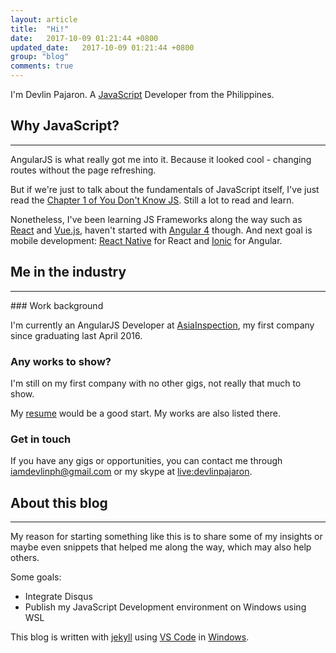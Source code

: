 ```yaml
---
layout: article
title:  "Hi!"
date:   2017-10-09 01:21:44 +0800
updated_date:   2017-10-09 01:21:44 +0800
group: "blog"
comments: true
---
```

I'm Devlin Pajaron. A [JavaScript](https://www.javascript.com/) Developer from the Philippines.

## Why JavaScript?
<hr class='divider--fade' />

AngularJS is what really got me into it. Because it looked cool - changing routes without the page refreshing.

But if we're just to talk about the fundamentals of JavaScript itself, I've just read the [Chapter 1 of You Don't Know JS](https://github.com/getify/You-Dont-Know-JS/). Still a lot to read and learn.

Nonetheless, I've been learning JS Frameworks along the way such as [React](https://reactjs.org/) and [Vue.js](https://vuejs.org/), haven't started with [Angular 4](https://angular.io/) though. And next goal is mobile development: [React Native](https://facebook.github.io/react-native/) for React and [Ionic](https://ionicframework.com/) for Angular.

## Me in the industry
<hr class='divider--fade' />
### Work background

I'm currently an AngularJS Developer at [AsiaInspection](http://www.asiainspection.com/), my first company since graduating last April 2016.

### Any works to show?

I'm still on my first company with no other gigs, not really that much to show.

My [resume](https://resume.iamdevlinph.com/) would be a good start. My works are also listed there.

### Get in touch

If you have any gigs or opportunities, you can contact me through [iamdevlinph@gmail.com](mailto:iamdevlinph@gmail.com) or my skype at [live:devlinpajaron](skype:live:devlinpajaron?chat).

## About this blog
<hr class='divider--fade' />

My reason for starting something like this is to share some of my insights or maybe even snippets that helped me along the way, which may also help others.

Some goals:
* Integrate Disqus
* Publish my JavaScript Development environment on Windows using WSL

This blog is written with [jekyll](http://jekyllrb.com/) using [VS Code](https://code.visualstudio.com/) in [Windows](https://www.microsoft.com/en-us/windows/).

